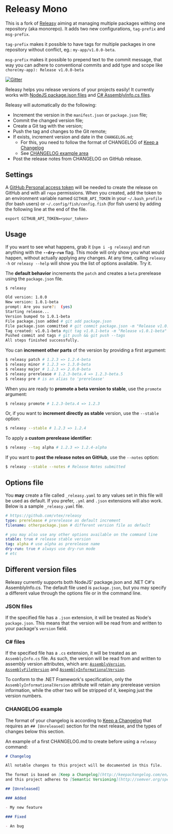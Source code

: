# Releasy Mono

This is a fork of [Releasy](https://github.com/vtex/releasy) aiming at managing multiple packages withing one repository (aka monorepo).
It adds two new configurations, `tag-prefix` and `msg-prefix`.

`tag-prefix` makes it possible to have tags for multiple packages in
one repository without conflict, eg.: `my-app/v1.0.0-beta`.

`msg-prefix` makes it possible to prepend text to the commit message, that way you can adhere to conventional commits and
add type and scope like `chore(my-app): Release v1.0.0-beta`

[![Gitter](https://badges.gitter.im/Join%20Chat.svg)](https://gitter.im/vtex/releasy?utm_source=badge&utm_medium=badge&utm_campaign=pr-badge&utm_content=badge)

Releasy helps you release versions of your projects easily! It currently works with [NodeJS package.json files](#json-files) and [C# AssemblyInfo.cs files](#c-files).

Releasy will automatically do the following:

- Increment the version in the `manifest.json` or `package.json` file;
- Commit the changed version file;
- Create a Git tag with the version;
- Push the tag and changes to the Git remote;
- If exists, increment version and date in the `CHANGELOG.md`;
  - For this, you need to follow the format of CHANGELOG of [Keep a Changelog](http://keepachangelog.com/en/1.0.0/)
  - See [CHANGELOG example area](#changelog-example)
- Post the release notes from CHANGELOG on GitHub release.

## Settings

A [GitHub Personal access token](https://help.github.com/articles/creating-an-access-token-for-command-line-use/) will be needed to create the release on GitHub and with all `repo` permissions. When you created, add the token to an environment variable named `GITHUB_API_TOKEN` in your `~/.bash_profile` (for bash users) or `~/.config/fish/config.fish` (for fish users) by adding the following line at the end of the file.

```
export GITHUB_API_TOKEN=<your_token>
```

## Usage

If you want to see what happens, grab it (`npm i -g releasy`) and run anything with the **`--dry-run`** flag. This mode will only show you what would happen, without actually applying any changes. At any time, calling `releasy -h` or `releasy --help` will show you the list of options available. Try it.

The **default behavior** increments the `patch` and creates a `beta` prerelease using the `package.json` file.

```sh
$ releasy

Old version: 1.0.0
New version: 1.0.1-beta
prompt: Are you sure?:  (yes)
Starting release...
Version bumped to 1.0.1-beta
File package.json added # git add package.json
File package.json committed # git commit package.json -m "Release v1.0.1-beta"
Tag created: v1.0.1-beta #git tag v1.0.1-beta -m "Release v1.0.1-beta"
Pushed commit and tags # git push && git push --tags
All steps finished successfully.
```

You can **increment other parts** of the version by providing a first argument:

```sh
$ releasy patch # 1.2.3 => 1.2.4-beta
$ releasy minor # 1.2.3 => 1.3.0-beta
$ releasy major # 1.2.3 => 2.0.0-beta
$ releasy prerelease # 1.2.3-beta.4 => 1.2.3-beta.5
$ releasy pre # is an alias to 'prerelease'
```

When you are ready to **promote a beta version to stable**, use the `promote` argument:

```sh
$ releasy promote # 1.2.3-beta.4 => 1.2.3
```

Or, if you want to **increment directly as stable** version, use the `--stable` option:

```sh
$ releasy --stable # 1.2.3 => 1.2.4
```

To apply a **custom prerelease identifier**:

```sh
$ releasy --tag alpha # 1.2.3 => 1.2.4-alpha
```

If you want to **post the release notes on GitHub**, use the `--notes` option:

```sh
$ releasy --stable --notes # Release Notes submitted
```

## Options file

You **may** create a file called `_releasy.yaml` to any values set in this file will be used as default. If you prefer, `.yml` and `.json` extensions will also work. Below is a sample `_releasy.yaml` file.

```yaml
# https://github.com/vtex/releasy
type: prerelease # prerelease as default increment
filename: otherpackage.json # different version file as default

# you may also use any other options available on the command line
stable: true # release stable version
tag: alpha # use alpha as prerelease name
dry-run: true # always use dry-run mode
# etc
```

## Different version files

Releasy currently supports both NodeJS' package.json and .NET C#'s AssemblyInfo.cs. The default file used is `package.json`, but you may specify a different value through the options file or in the command line.

### JSON files

If the specified file has a `.json` extension, it will be treated as Node's `package.json`. This means that the version will be read from and written to your package's `version` field.

### C# files

If the specified file has a `.cs` extension, it will be treated as an `AssemblyInfo.cs` file. As such, the version will be read from and written to assembly version attributes, which are: [`AssemblyVersion`](<http://msdn.microsoft.com/en-us/library/system.reflection.assemblyversionattribute(v=vs.110).aspx>), [`AssemblyFileVersion`](<http://msdn.microsoft.com/en-us/library/system.reflection.assemblyfileversionattribute(v=vs.110).aspx>) and [`AssemblyInformationalVersion`](<http://msdn.microsoft.com/en-us/library/system.reflection.assemblyinformationalversionattribute(v=vs.110).aspx>).

To conform to the .NET Framework's specification, only the `AssemblyInformationalVersion` attribute will retain any prerelease version information, while the other two will be stripped of it, keeping just the version numbers.

### CHANGELOG example

The format of your changelog is according to [Keep a Changelog](http://keepachangelog.com/en/1.0.0/) that requires an `## [Unreleased]` section for the next release, and the types of changes below this section.

An example of a first CHANGELOG.md to create before using a `releasy` command:

```markdown
# Changelog

All notable changes to this project will be documented in this file.

The format is based on [Keep a Changelog](http://keepachangelog.com/en/1.0.0/)
and this project adheres to [Semantic Versioning](http://semver.org/spec/v2.0.0.html).

## [Unreleased]

### Added

- My new feature

### Fixed

- An bug
```
